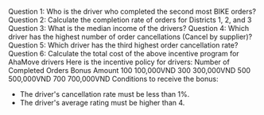 Question 1: Who is the driver who completed the second most BIKE orders?
Question 2: Calculate the completion rate of orders for Districts 1, 2, and 3
Question 3: What is the median income of the drivers?
Question 4: Which driver has the highest number of order cancellations (Cancel by supplier)?
Question 5: Which driver has the third highest order cancellation rate?
Question 6: Calculate the total cost of the above incentive program for AhaMove drivers
Here is the incentive policy for drivers:
Number of Completed Orders	Bonus Amount
100	100,000VND
300	300,000VND
500	500,000VND
700	700,000VND
Conditions to receive the bonus:
* The driver's cancellation rate must be less than 1%.
* The driver's average rating must be higher than 4.	
